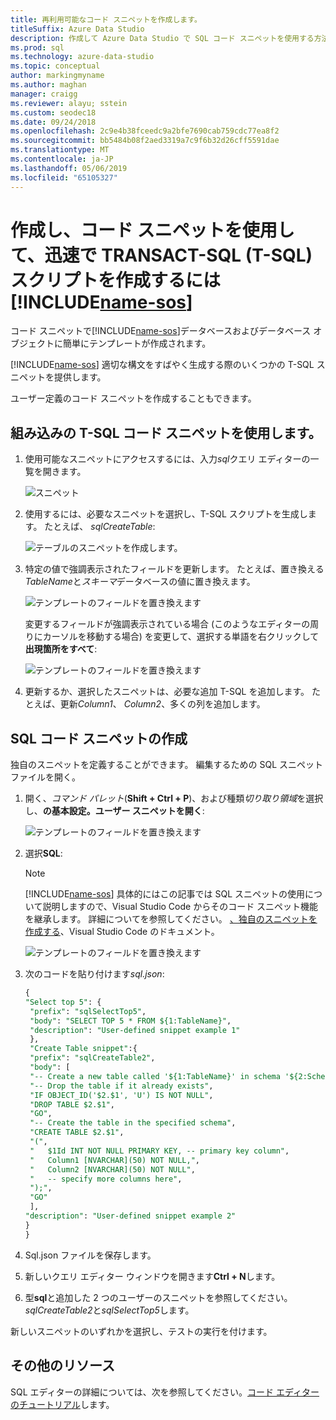 ```yaml
---
title: 再利用可能なコード スニペットを作成します。
titleSuffix: Azure Data Studio
description: 作成して Azure Data Studio で SQL コード スニペットを使用する方法について説明します
ms.prod: sql
ms.technology: azure-data-studio
ms.topic: conceptual
author: markingmyname
ms.author: maghan
manager: craigg
ms.reviewer: alayu; sstein
ms.custom: seodec18
ms.date: 09/24/2018
ms.openlocfilehash: 2c9e4b38fceedc9a2bfe7690cab759cdc77ea8f2
ms.sourcegitcommit: bb5484b08f2aed3319a7c9f6b32d26cff5591dae
ms.translationtype: MT
ms.contentlocale: ja-JP
ms.lasthandoff: 05/06/2019
ms.locfileid: "65105327"
---
```

# <a name="create-and-use-code-snippets-to-quickly-create-transact-sql-t-sql-scripts-in-includename-sosincludesname-sos-shortmd"></a>作成し、コード スニペットを使用して、迅速で TRANSACT-SQL (T-SQL) スクリプトを作成するには [!INCLUDE[name-sos](../includes/name-sos-short.md)]

コード スニペットで[!INCLUDE[name-sos](../includes/name-sos-short.md)]データベースおよびデータベース オブジェクトに簡単にテンプレートが作成されます。 

[!INCLUDE[name-sos](../includes/name-sos-short.md)] 適切な構文をすばやく生成する際のいくつかの T-SQL スニペットを提供します。 

ユーザー定義のコード スニペットを作成することもできます。

## <a name="using-built-in-t-sql-code-snippets"></a>組み込みの T-SQL コード スニペットを使用します。

1. 使用可能なスニペットにアクセスするには、入力*sql*クエリ エディターの一覧を開きます。

   ![スニペット](media/code-snippets/sql-snippets.png)

1. 使用するには、必要なスニペットを選択し、T-SQL スクリプトを生成します。 たとえば、 *sqlCreateTable*:

   ![テーブルのスニペットを作成します。](media/code-snippets/create-table.png)

1. 特定の値で強調表示されたフィールドを更新します。 たとえば、置き換える*TableName*と*スキーマ*データベースの値に置き換えます。

   ![テンプレートのフィールドを置き換えます](media/code-snippets/table-from-snippet.png)

   変更するフィールドが強調表示されている場合 (このようなエディターの周りにカーソルを移動する場合) を変更して、選択する単語を右クリックして**出現箇所をすべて**:

   ![テンプレートのフィールドを置き換えます](media/code-snippets/change-all.png)

1. 更新するか、選択したスニペットは、必要な追加 T-SQL を追加します。 たとえば、更新*Column1*、 *Column2*、多くの列を追加します。


 
## <a name="creating-sql-code-snippets"></a>SQL コード スニペットの作成 

独自のスニペットを定義することができます。 編集するための SQL スニペット ファイルを開く。

1. 開く、*コマンド パレット*(**Shift + Ctrl + P**)、および種類*切り取り領域*を選択し、**の基本設定。ユーザー スニペットを開く**:

   ![テンプレートのフィールドを置き換えます](media/code-snippets/user-snippets.png)

1. 選択**SQL**:

   > [!NOTE]
   > [!INCLUDE[name-sos](../includes/name-sos-short.md)] 具体的にはこの記事では SQL スニペットの使用について説明しますので、Visual Studio Code からそのコード スニペット機能を継承します。 詳細についてを参照してください。 [、独自のスニペットを作成する](https://code.visualstudio.com/docs/editor/userdefinedsnippets)、Visual Studio Code のドキュメント。 

   ![テンプレートのフィールドを置き換えます](media/code-snippets/select-sql.png)

1. 次のコードを貼り付けます*sql.json*:

   ```sql
   {
   "Select top 5": {
    "prefix": "sqlSelectTop5",
    "body": "SELECT TOP 5 * FROM ${1:TableName}",
    "description": "User-defined snippet example 1"
    },
    "Create Table snippet":{
    "prefix": "sqlCreateTable2",
    "body": [
    "-- Create a new table called '${1:TableName}' in schema '${2:SchemaName}'",
    "-- Drop the table if it already exists",
    "IF OBJECT_ID('$2.$1', 'U') IS NOT NULL",
    "DROP TABLE $2.$1",
    "GO",
    "-- Create the table in the specified schema",
    "CREATE TABLE $2.$1",
    "(",
    "   $1Id INT NOT NULL PRIMARY KEY, -- primary key column",
    "   Column1 [NVARCHAR](50) NOT NULL,",
    "   Column2 [NVARCHAR](50) NOT NULL",
    "   -- specify more columns here",
    ");",
    "GO"
    ],
   "description": "User-defined snippet example 2"
   }
   }
   ```

1. Sql.json ファイルを保存します。
1. 新しいクエリ エディター ウィンドウを開きます**Ctrl + N**します。
2. 型**sql**と追加した 2 つのユーザーのスニペットを参照してください。*sqlCreateTable2*と*sqlSelectTop5*します。

新しいスニペットのいずれかを選択し、テストの実行を付けます。


## <a name="additional-resources"></a>その他のリソース

SQL エディターの詳細については、次を参照してください。[コード エディターのチュートリアル](tutorial-sql-editor.md)します。
